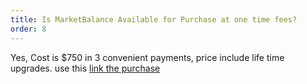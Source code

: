 ```yaml
---
title: Is MarketBalance Available for Purchase at one time fees?
order: 8
---
```

Yes, Cost is $750 in 3 convenient payments, price include life time upgrades. use this [link the purchase](https://www.paypal.com/cgi-bin/webscr?cmd=_s-xclick&hosted_button_id=VHN87J3K72EGN)
